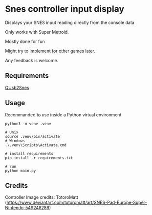 # Snes controller input display
Displays your SNES input reading directly from the console data

Only works with Super Metroid.

Mostly done for fun

Might try to implement for other games later.

Any feedback is welcome.

## Requirements
[QUsb2Snes](https://skarsnik.github.io/QUsb2snes/)

## Usage
Recommanded to use inside a Python virtual environment
```
python3 -m venv .venv

# Unix
source .venv/bin/activate
# Windows
.\.venv\Scripts\Activate.cmd

# install requirements
pip install -r requirements.txt

# run
python main.py
```

## Credits

Controller Image credits: TotoroMatt (https://www.deviantart.com/totoromatt/art/SNES-Pad-Europe-Super-Nintendo-549248286)